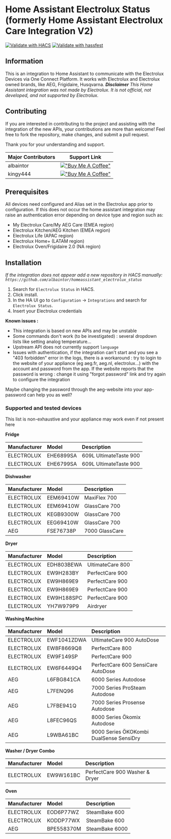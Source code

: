 # Home Assistant Electrolux Status (formerly Home Assistant Electrolux Care Integration V2)

[![Validate with HACS](https://github.com/albaintor/homeassistant_electrolux_status/actions/workflows/hacs.yml/badge.svg)](https://github.com/albaintor/homeassistant_electrolux_status/actions/workflows/hacs.yml)
[![Validate with hassfest](https://github.com/albaintor/homeassistant_electrolux_status/actions/workflows/hassfest.yml/badge.svg)](https://github.com/albaintor/homeassistant_electrolux_status/actions/workflows/hassfest.yml)

## Information
This is an integration to Home Assistant to communicate with the Electrolux Devices via One Connect Platform. It works with Electrolux and Electrolux owned brands, like AEG, Frigidaire, Husqvarna.
***Disclaimer*** *This Home Assistant integration was not made by Electrolux. It is not official, not developed, and not supported by Electrolux.*

## Contributing
If you are interested in contributing to the project and assisting with the integration of the new APIs, your contributions are more than welcome! Feel free to fork the repository, make changes, and submit a pull request.

Thank you for your understanding and support.

| Major Contributors | Support Link |
|-------------|--------------|
| albaintor   | [!["Buy Me A Coffee"](https://www.buymeacoffee.com/assets/img/custom_images/orange_img.png)](https://www.buymeacoffee.com/albaintor) |
| kingy444    | [!["Buy Me A Coffee"](https://www.buymeacoffee.com/assets/img/custom_images/orange_img.png)](https://www.buymeacoffee.com/kingy444) |

## Prerequisites
All devices need configured and Alias set in the Electrolux app prior to configuration.
If this does not occur the home assistant integration may raise an authentication error depending on device type and region such as:
- My Electrolux Care/My AEG Care (EMEA region)
- Electrolux Kitchen/AEG Kitchen (EMEA region)
- Electrolux Life (APAC region)
- Electrolux Home+ (LATAM region)
- Electrolux Oven/Frigidaire 2.0 (NA region)

## Installation
*If the integration does not appear add a new repository in HACS manually: `https://github.com/albaintor/homeassistant_electrolux_status`*
1. Search for `Electrolux Status` in HACS. 
2. Click install.
3. In the HA UI go to `Configuration` -> `Integrations` and search for `Electrolux Status`.
4. Insert your Electrolux credentials

**Known issues :**
- This integration is based on new APIs and may be unstable 
- Some commands don't work (to be investigated) : several dropdown lists like setting analog temperature...
- Upstream API does not currently support `language`
- Issues with authentication, if the integration can't start and you see a "403 forbidden" error in the logs, there is a workaround : try to login to the website of your appliance (eg aeg.fr, aeg.nl, electrolux...) with the account and password from the app. If the website reports that the password is wrong : change it using "forgot password" link and try again to configure the integration

Maybe changing the password through the aeg-website into your app-password can help you as well?

### Supported and tested devices

This list is non-exhaustive and your appliance may work even if not present here

**Fridge**

| Manufacturer | Model | Description |
| :----------- | :---- | :---------- |
| ELECTROLUX | EHE6899SA | 609L UltimateTaste 900 |
| ELECTROLUX | EHE6799SA | 609L UltimateTaste 900 |

**Dishwasher**

| Manufacturer | Model | Description |
| :----------- | :---- | :---------- |
| ELECTROLUX | EEM69410W | MaxiFlex 700|
| ELECTROLUX | EEM69410W | GlassCare 700 |
| ELECTROLUX | KEGB9300W | GlassCare 700 |
| ELECTROLUX | EEG69410W | GlassCare 700 |
| AEG | FSE76738P | 7000 GlassCare |

**Dryer**

| Manufacturer | Model | Description |
| :----------- | :---- | :---------- |
| ELECTROLUX | EDH803BEWA | UltimateCare 800 |
| ELECTROLUX | EW9H283BY | PerfectCare 900 |
| ELECTROLUX | EW9H869E9 | PerfectCare 900 |
| ELECTROLUX | EW9H869E9 | PerfectCare 900 |
| ELECTROLUX | EW9H188SPC | PerfectCare 900 |
| ELECTROLUX | YH7W979P9 | Airdryer |

**Washing Machine**

| Manufacturer | Model | Description |
| :----------- | :---- | :---------- |
| ELECTROLUX | EWF1041ZDWA | UltimateCare 900 AutoDose |
| ELECTROLUX | EW8F8669Q8 | PerfectCare 800 |
| ELECTROLUX | EW9F149SP | PerfectCare 900 |
| ELECTROLUX | EW6F6449Q4 | PerfectCare 600 SensiCare AutoDose |
| AEG | L6FBG841CA | 6000 Series Autodose |
| AEG | L7FENQ96 | 7000 Series ProSteam Autodose |
| AEG | L7FBE941Q | 7000 Series Prosense Autodose |
| AEG | L8FEC96QS | 8000 Series Ökomix Autodose |
| AEG | L9WBA61BC | 9000 Series ÖKOKombi DualSense SensiDry |

**Washer / Dryer Combo**

| Manufacturer | Model | Description |
| :----------- | :---- | :---------- |
| ELECTROLUX | EW9W161BC | PerfectCare 900 Washer & Dryer |

**Oven**

| Manufacturer | Model | Description |
| :----------- | :---- | :---------- |
| ELECTROLUX | EOD6P77WZ | SteamBake 600 |
| ELECTROLUX | KODDP77WX | SteamBake 600 |
| AEG | BPE558370M | SteamBake 6000 |
